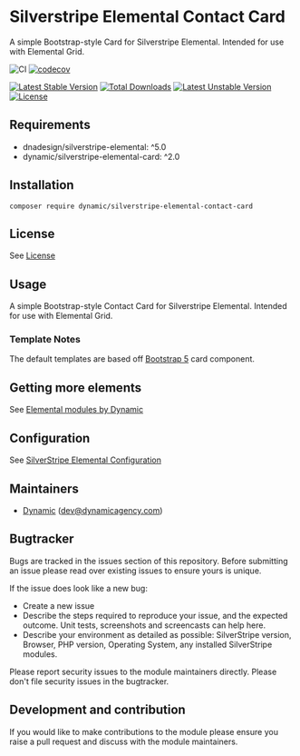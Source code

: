 # Silverstripe Elemental Contact Card

A simple Bootstrap-style Card for Silverstripe Elemental. Intended for use with Elemental Grid.

![CI](https://github.com/dynamic/silverstripe-elemental-contact-card/workflows/CI/badge.svg)
[![codecov](https://codecov.io/gh/dynamic/silverstripe-elemental-contact-card/branch/master/graph/badge.svg)](https://codecov.io/gh/dynamic/silverstripe-elemental-contact-card)

[![Latest Stable Version](https://poser.pugx.org/dynamic/silverstripe-elemental-contact-card/v/stable)](https://packagist.org/packages/dynamic/silverstripe-elemental-contact-card)
[![Total Downloads](https://poser.pugx.org/dynamic/silverstripe-elemental-contact-card/downloads)](https://packagist.org/packages/dynamic/silverstripe-elemental-contact-card)
[![Latest Unstable Version](https://poser.pugx.org/dynamic/silverstripe-elemental-contact-card/v/unstable)](https://packagist.org/packages/dynamic/silverstripe-elemental-contact-card)
[![License](https://poser.pugx.org/dynamic/silverstripe-elemental-contact-card/license)](https://packagist.org/packages/dynamic/silverstripe-elemental-contact-card)

## Requirements

* dnadesign/silverstripe-elemental: ^5.0
* dynamic/silverstripe-elemental-card: ^2.0

## Installation

`composer require dynamic/silverstripe-elemental-contact-card`

## License

See [License](LICENSE.md)

## Usage

A simple Bootstrap-style Contact Card for Silverstripe Elemental. Intended for use with Elemental Grid.

### Template Notes

The default templates are based off [Bootstrap 5](https://getbootstrap.com/) card component.

## Getting more elements

See [Elemental modules by Dynamic](https://github.com/orgs/dynamic/repositories?q=elemental&type=all&language=&sort=)

## Configuration

See [SilverStripe Elemental Configuration](https://github.com/silverstripe/silverstripe-elemental#configuration)

## Maintainers

 *  [Dynamic](https://www.dynamicagency.com) (<dev@dynamicagency.com>)

## Bugtracker
Bugs are tracked in the issues section of this repository. Before submitting an issue please read over
existing issues to ensure yours is unique.

If the issue does look like a new bug:

 - Create a new issue
 - Describe the steps required to reproduce your issue, and the expected outcome. Unit tests, screenshots
 and screencasts can help here.
 - Describe your environment as detailed as possible: SilverStripe version, Browser, PHP version,
 Operating System, any installed SilverStripe modules.

Please report security issues to the module maintainers directly. Please don't file security issues in the bugtracker.

## Development and contribution
If you would like to make contributions to the module please ensure you raise a pull request and discuss with the module maintainers.
